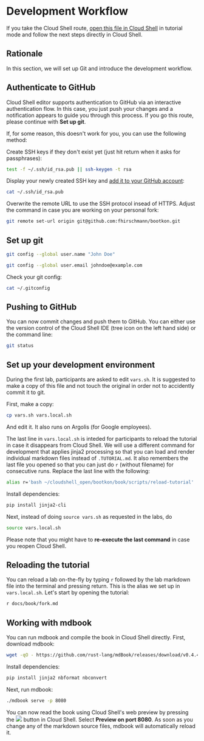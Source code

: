 # Development Workflow

If you take the Cloud Shell route, <a href="https://console.cloud.google.com/cloudshell/open?git_repo=https://github.com/fhirschmann/bootkon&page=editor&tutorial=docs/book/run_own_bootkon_workflow.md&show=ide&cloudshell_workspace=" target="_blank">open this file in Cloud Shell</a> in tutorial mode and follow the next steps directly in Cloud Shell.

## Rationale

In this section, we will set up Git and introduce the development workflow.

## Authenticate to GitHub

Cloud Shell editor supports authentication to GitHub via an interactive authentication flow.
In this case, you just push your changes and a notification appears to guide you through this process. If you go this route, please continue with **Set up git**.

If, for some reason, this doesn't work for you, you can use the following method:

Create SSH keys if they don't exist yet (just hit return when it asks for passphrases):
```bash
test -f ~/.ssh/id_rsa.pub || ssh-keygen -t rsa
```

Display your newly created SSH key and [add it to your GitHub account](https://github.com/settings/keys):
```bash
cat ~/.ssh/id_rsa.pub
```

Overwrite the remote URL to use the SSH protocol insead of HTTPS. Adjust the command in case you are working on your personal fork:
```bash
git remote set-url origin git@github.com:fhirschmann/bootkon.git
```

## Set up git

```bash
git config --global user.name "John Doe"
```
```bash
git config --global user.email johndoe@example.com  
```

Check your git config:
```bash
cat ~/.gitconfig
```

## Pushing to GitHub

You can now commit changes and push them to GitHub. You can either use the version control of the Cloud Shell IDE (tree icon on the left hand side) or the command line:

```bash
git status
```

## Set up your development environment

During the first lab, participants are asked to edit `vars.sh`. It is suggested to make a copy of this file and not touch the original in order not to accidently commit it to git.

First, make a copy:
```bash
cp vars.sh vars.local.sh
```

And <walkthrough-editor-open-file filePath="vars.local.sh">edit it</walkthrough-editor-open-file>. It also runs on Argolis (for Google employees).

The last line in `vars.local.sh` is inteded for participants to reload the tutorial in case it disappears from Cloud Shell. We will use a different
command for development that applies jinja2 processing so that you can load and render individual markdown files instead of `.TUTORIAL.md`.
It also remembers the last file you opened so that you can just do `r` (without filename) for consecutive runs. Replace the last line with the following:

```bash
alias r='bash ~/cloudshell_open/bootkon/book/scripts/reload-tutorial'
```

Install dependencies:
```bash
pip install jinja2-cli
```

Next, instead of doing `source vars.sh` as requested in the labs, do
```bash
source vars.local.sh
```

Please note that you might have to **re-execute the last command** in case you reopen Cloud Shell.

## Reloading the tutorial

You can reload a lab on-the-fly by typing `r` followed by the lab markdown file into the terminal and pressing return. This is the alias we set up in `vars.local.sh`. Let's start by opening the tutorial:
```bash
r docs/book/fork.md
```

## Working with mdbook

You can run mdbook and compile the book in Cloud Shell directly. First, download mdbook:
```bash
wget -qO - https://github.com/rust-lang/mdBook/releases/download/v0.4.43/mdbook-v0.4.43-x86_64-unknown-linux-gnu.tar.gz | tar xvzf -
```

Install dependencies:
```bash
pip install jinja2 nbformat nbconvert
```

Next, run mdbook:
```bash
./mdbook serve -p 8080
```

You can now read the book using Cloud Shell's web preview by pressing the ![](https://cloud.google.com/static/shell/docs/images/web_preview.svg) button in Cloud Shell. Select **Preview on port 8080**. As soon as you change any of the markdown source files, mdbook will automatically reload it.